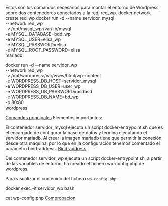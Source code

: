 Estos son los comandos necesarios para montar el entorno de Wordpress sobre dos contenedores conectados a la red, red_wp.
docker network create red_wp 
docker run -d --name servidor_mysql \
             --network red_wp \
             -v /opt/mysql_wp:/var/lib/mysql \
             -e MYSQL_DATABASE=bdd_wp \
             -e MYSQL_USER=elisa_wp \
             -e MYSQL_PASSWORD=elisa\
             -e MYSQL_ROOT_PASSWORD=elisa \
             mariadb
            
docker run -d --name servidor_wp \
             --network red_wp \
             -v /opt/wordpress:/var/www/html/wp-content \
             -e WORDPRESS_DB_HOST=servidor_mysql \
             -e WORDPRESS_DB_USER=user_wp \
             -e WORDPRESS_DB_PASSWORD=asdasd \
             -e WORDPRESS_DB_NAME=bd_wp \
             -p 80:80  
             wordpress
             
[Comandos principales](Imagenes/RedContenedor.png)
Elementos importantes:

El contenedor servidor_mysql ejecuta un script docker-entrypoint.sh que es el encargado de configurar la base de datos y termina ejecutando el servidor mariadb.
Al crear la imagen mariadb tiene que permitir la conexión desde otra máquina, por lo que en la configuración tenemos comentado el parámetro bind-address.
[Bind-address](Imagenes/Bindadress.png)

Del contenedor servidor_wp ejecuta un script docker-entrypoint.sh, a partir de las variables de entorno, ha creado el fichero wp-config.php de wordpress.

Para visualizar el contenido del fichero `wp-config.php`:

docker exec -it servidor_wp bash 

cat wp-config.php
[Comprobacion](Imagenes/Servidor.wp.png)


